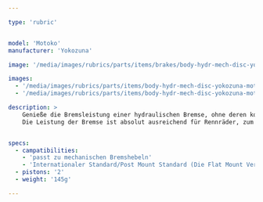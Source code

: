 ```yaml
---

type: 'rubric'


model: 'Motoko'
manufacturer: 'Yokozuna'

image: '/media/images/rubrics/parts/items/brakes/body-hydr-mech-disc-yokozuna-motoko_1.jpg'

images:
  - '/media/images/rubrics/parts/items/body-hydr-mech-disc-yokozuna-motoko_2.jpg'
  - '/media/images/rubrics/parts/items/body-hydr-mech-disc-yokozuna-motoko_3.jpg'

description: >
    Genieße die Bremsleistung einer hydraulischen Bremse, ohne deren komplexe Bauart berücksichtigen zu müssen. Insbesondere auf langen Touren, weit entfernt von der nächsten Werkstatt, ist es gut zu wissen, daß ein Leitungsschaden nicht mehr zum Totalausfall der Bremse führen muß. 
    Die Leistung der Bremse ist absolut ausreichend für Rennräder, zum Crossen, oder am Gravelbike. Durch die Kompatibilität mit Deinen alten mechanischen Hebeln, lassen sich außerdem Kosten sparen. Extrafeste Züge und eine 160mm Scheibe sind inklusive.


specs:
  - campatibilities:
    - 'passt zu mechanischen Bremshebeln'
    - 'Internationaler Standard/Post Mount Standard (Die Flat Mount Version ist ebenfalls erhältlich)'
  - pistons: '2'
  - weight: '145g'

---
```

